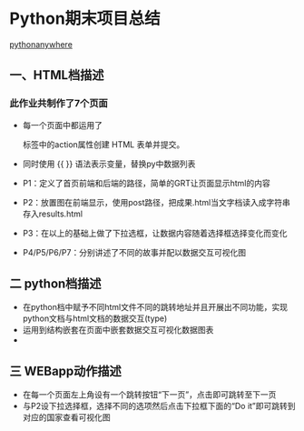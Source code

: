 # Python期末项目总结
[pythonanywhere]()


## 一、HTML档描述
### 此作业共制作了7个页面
- 每一个页面中都运用了<form> 标签中的action属性创建 HTML 表单并提交。
- 同时使用 {{ }} 语法表示变量，替换py中数据列表
  
- P1：定义了首页前端和后端的路径，简单的GRT让页面显示html的内容
- P2：放置图在前端显示，使用post路径，把成果.html当文字档读入成字符串存入results.html
- P3：在以上的基础上做了下拉选框，让数据内容随着选择框选择变化而变化
- P4/P5/P6/P7：分别讲述了不同的故事并配以数据交互可视化图


  
## 二 python档描述
- 在python档中赋予不同html文件不同的跳转地址并且开展出不同功能，实现python文档与html文档的数据交互(type)
- 运用到结构嵌套在页面中嵌套数据交互可视化数据图表
- 

## 三 WEBapp动作描述
- 在每一个页面左上角设有一个跳转按钮“下一页”，点击即可跳转至下一页
- 与P2设下拉选择框，选择不同的选项然后点击下拉框下面的“Do it”即可跳转到对应的国家查看可视化图
